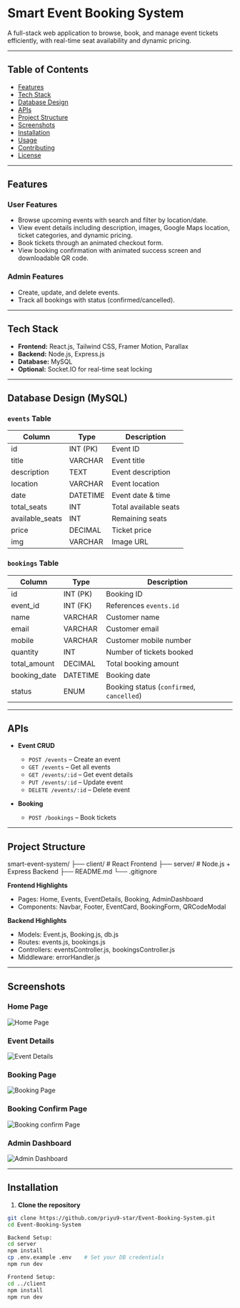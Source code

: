 # Smart Event Booking System

A full-stack web application to browse, book, and manage event tickets efficiently, with real-time seat availability and dynamic pricing.

---

## Table of Contents
- [Features](#features)
- [Tech Stack](#tech-stack)
- [Database Design](#database-design)
- [APIs](#apis)
- [Project Structure](#project-structure)
- [Screenshots](#screenshots)
- [Installation](#installation)
- [Usage](#usage)
- [Contributing](#contributing)
- [License](#license)

---

## Features

### User Features
- Browse upcoming events with search and filter by location/date.
- View event details including description, images, Google Maps location, ticket categories, and dynamic pricing.
- Book tickets through an animated checkout form.
- View booking confirmation with animated success screen and downloadable QR code.

### Admin Features
- Create, update, and delete events.
- Track all bookings with status (confirmed/cancelled).

---

## Tech Stack
- **Frontend:** React.js, Tailwind CSS, Framer Motion, Parallax
- **Backend:** Node.js, Express.js
- **Database:** MySQL
- **Optional:** Socket.IO for real-time seat locking

---

## Database Design (MySQL)

### `events` Table
| Column        | Type         | Description                  |
|---------------|-------------|------------------------------|
| id            | INT (PK)    | Event ID                     |
| title         | VARCHAR     | Event title                  |
| description   | TEXT        | Event description            |
| location      | VARCHAR     | Event location               |
| date          | DATETIME    | Event date & time            |
| total_seats   | INT         | Total available seats        |
| available_seats | INT       | Remaining seats              |
| price         | DECIMAL     | Ticket price                 |
| img           | VARCHAR     | Image URL                    |

### `bookings` Table
| Column        | Type        | Description                     |
|---------------|------------|---------------------------------|
| id            | INT (PK)   | Booking ID                      |
| event_id      | INT (FK)   | References `events.id`          |
| name          | VARCHAR    | Customer name                   |
| email         | VARCHAR    | Customer email                  |
| mobile        | VARCHAR    | Customer mobile number          |
| quantity      | INT        | Number of tickets booked        |
| total_amount  | DECIMAL    | Total booking amount            |
| booking_date  | DATETIME   | Booking date                    |
| status        | ENUM       | Booking status (`confirmed`, `cancelled`) |

---

## APIs

- **Event CRUD**
  - `POST /events` – Create an event
  - `GET /events` – Get all events
  - `GET /events/:id` – Get event details
  - `PUT /events/:id` – Update event
  - `DELETE /events/:id` – Delete event

- **Booking**
  - `POST /bookings` – Book tickets

---

## Project Structure

smart-event-system/
├── client/ # React Frontend
├── server/ # Node.js + Express Backend
├── README.md
└── .gitignore


**Frontend Highlights**
- Pages: Home, Events, EventDetails, Booking, AdminDashboard
- Components: Navbar, Footer, EventCard, BookingForm, QRCodeModal

**Backend Highlights**
- Models: Event.js, Booking.js, db.js
- Routes: events.js, bookings.js
- Controllers: eventsController.js, bookingsController.js
- Middleware: errorHandler.js

---

## Screenshots

### Home Page
![Home Page](screenshots/home.jpeg)

### Event Details
![Event Details](screenshots/events.jpeg)

### Booking Page
![Booking Page](screenshots/bookticket.jpeg)

### Booking Confirm Page
![Booking confirm Page](screenshots/bookingconfirm.jpeg)

### Admin Dashboard
![Admin Dashboard](screenshots/admin.jpeg)

---

## Installation

1. **Clone the repository**
```bash
git clone https://github.com/priyu9-star/Event-Booking-System.git
cd Event-Booking-System

Backend Setup:
cd server
npm install
cp .env.example .env    # Set your DB credentials
npm run dev

Frontend Setup:
cd ../client
npm install
npm run dev
